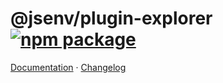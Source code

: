 # @jsenv/plugin-explorer [![npm package](https://img.shields.io/npm/v/@jsenv/plugin-explorer.svg?logo=npm&label=package)](https://www.npmjs.com/package/@jsenv/plugin-explorer)

[Documentation](<https://github.com/jsenv/core/wiki/A)-Getting-started>) · [Changelog](./CHANGELOG.md)
